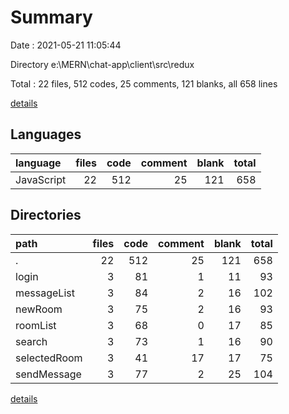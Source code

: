 # Summary

Date : 2021-05-21 11:05:44

Directory e:\MERN\chat-app\client\src\redux

Total : 22 files,  512 codes, 25 comments, 121 blanks, all 658 lines

[details](details.md)

## Languages
| language | files | code | comment | blank | total |
| :--- | ---: | ---: | ---: | ---: | ---: |
| JavaScript | 22 | 512 | 25 | 121 | 658 |

## Directories
| path | files | code | comment | blank | total |
| :--- | ---: | ---: | ---: | ---: | ---: |
| . | 22 | 512 | 25 | 121 | 658 |
| login | 3 | 81 | 1 | 11 | 93 |
| messageList | 3 | 84 | 2 | 16 | 102 |
| newRoom | 3 | 75 | 2 | 16 | 93 |
| roomList | 3 | 68 | 0 | 17 | 85 |
| search | 3 | 73 | 1 | 16 | 90 |
| selectedRoom | 3 | 41 | 17 | 17 | 75 |
| sendMessage | 3 | 77 | 2 | 25 | 104 |

[details](details.md)